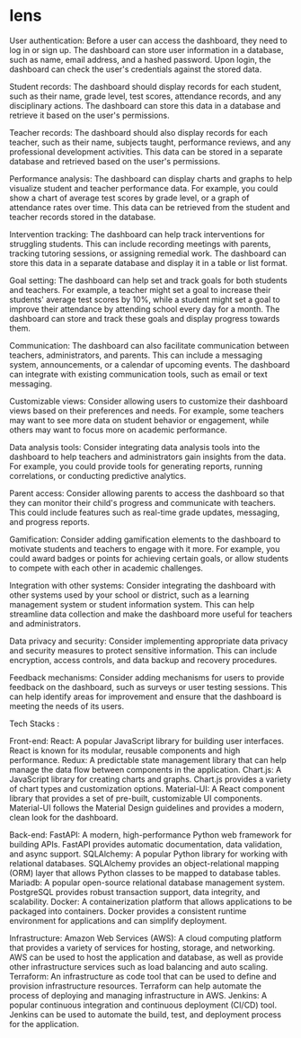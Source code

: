 # lens
User authentication:
Before a user can access the dashboard, they need to log in or sign up. The dashboard can store user information in a database, such as name, email address, and a hashed password. Upon login, the dashboard can check the user's credentials against the stored data.

Student records: 
The dashboard should display records for each student, such as their name, grade level, test scores, attendance records, and any disciplinary actions. The dashboard can store this data in a database and retrieve it based on the user's permissions.

Teacher records:
The dashboard should also display records for each teacher, such as their name, subjects taught, performance reviews, and any professional development activities. This data can be stored in a separate database and retrieved based on the user's permissions.

Performance analysis:
The dashboard can display charts and graphs to help visualize student and teacher performance data. For example, you could show a chart of average test scores by grade level, or a graph of attendance rates over time. This data can be retrieved from the student and teacher records stored in the database.

Intervention tracking:
The dashboard can help track interventions for struggling students. This can include recording meetings with parents, tracking tutoring sessions, or assigning remedial work. The dashboard can store this data in a separate database and display it in a table or list format.

Goal setting:
The dashboard can help set and track goals for both students and teachers. For example, a teacher might set a goal to increase their students' average test scores by 10%, while a student might set a goal to improve their attendance by attending school every day for a month. The dashboard can store and track these goals and display progress towards them.

Communication:
The dashboard can also facilitate communication between teachers, administrators, and parents. This can include a messaging system, announcements, or a calendar of upcoming events. The dashboard can integrate with existing communication tools, such as email or text messaging.

Customizable views:
Consider allowing users to customize their dashboard views based on their preferences and needs. For example, some teachers may want to see more data on student behavior or engagement, while others may want to focus more on academic performance.

Data analysis tools:
Consider integrating data analysis tools into the dashboard to help teachers and administrators gain insights from the data. For example, you could provide tools for generating reports, running correlations, or conducting predictive analytics.

Parent access:
Consider allowing parents to access the dashboard so that they can monitor their child's progress and communicate with teachers. This could include features such as real-time grade updates, messaging, and progress reports.

Gamification:
Consider adding gamification elements to the dashboard to motivate students and teachers to engage with it more. For example, you could award badges or points for achieving certain goals, or allow students to compete with each other in academic challenges.

Integration with other systems:
Consider integrating the dashboard with other systems used by your school or district, such as a learning management system or student information system. This can help streamline data collection and make the dashboard more useful for teachers and administrators.

Data privacy and security:
Consider implementing appropriate data privacy and security measures to protect sensitive information. This can include encryption, access controls, and data backup and recovery procedures.

Feedback mechanisms:
Consider adding mechanisms for users to provide feedback on the dashboard, such as surveys or user testing sessions. This can help identify areas for improvement and ensure that the dashboard is meeting the needs of its users.


Tech Stacks :

Front-end:
React: A popular JavaScript library for building user interfaces. React is known for its modular, reusable components and high performance.
Redux: A predictable state management library that can help manage the data flow between components in the application.
Chart.js: A JavaScript library for creating charts and graphs. Chart.js provides a variety of chart types and customization options.
Material-UI: A React component library that provides a set of pre-built, customizable UI components. Material-UI follows the Material Design guidelines and provides a modern, clean look for the dashboard.

Back-end:
FastAPI: A modern, high-performance Python web framework for building APIs. FastAPI provides automatic documentation, data validation, and async support.
SQLAlchemy: A popular Python library for working with relational databases. SQLAlchemy provides an object-relational mapping (ORM) layer that allows Python classes to be mapped to database tables.
Mariadb: A popular open-source relational database management system. PostgreSQL provides robust transaction support, data integrity, and scalability.
Docker: A containerization platform that allows applications to be packaged into containers. Docker provides a consistent runtime environment for applications and can simplify deployment. 

Infrastructure:
Amazon Web Services (AWS): A cloud computing platform that provides a variety of services for hosting, storage, and networking. AWS can be used to host the application and database, as well as provide other infrastructure services such as load balancing and auto scaling.
Terraform: An infrastructure as code tool that can be used to define and provision infrastructure resources. Terraform can help automate the process of deploying and managing infrastructure in AWS.
Jenkins: A popular continuous integration and continuous deployment (CI/CD) tool. Jenkins can be used to automate the build, test, and deployment process for the application.